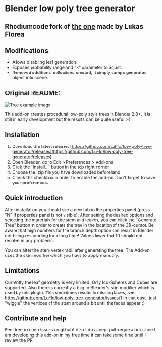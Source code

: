 # Blender low poly tree generator

## **Rhodiumcode fork of [the one](https://github.com/LuFlo/low-poly-tree-generator) made by Lukas Florea**

Modifications:
----

- Allows disabling leaf generation.
- Exposes probability range and "k" parameter to adjust.
- Removed additional collections created, it simply dumps generated object into scene.

Original README:
----

![Tree example image](doc/images/tree_example_with_ui.png)

This add-on creates procedural low-poly style trees in Blender 2.8+. It is still in early
development but the results can be quite useful :-)

## Installation

1. Download the latest release: [https://github.com/LuFlo/low-poly-tree-generator/releases](https://github.com/LuFlo/low-poly-tree-generator/releases)
2. Open Blender, go to Edit > Preferences > Add-ons
3. Click the "Install..." button in the top right corner
4. Choose the .zip file you have downloaded beforehand
5. Check the checkbox in order to enable the add-on. Don't forget to save your preferences.

## Quick introduction

After installation you should see a new tab in the properties panel (press "N" if properties
panel is not visible). After setting the desired options and selecting the materials for the
stem and leaves, you can click the "Generate Tree" button in order to create the tree in the
location of the 3D-cursor. Be aware that high numbers for the branch depth option can result
in Blender not being responding for a long time! Values lower that 10 should not resolve in
any problems.

You can alter the stem vertex radii after generating the tree. The Add-on uses the skin
modifier which you have to apply manually.

## Limitations

Currently the leaf geometry is very limited. Only Ico-Spheres and Cubes are supported. Also
there is currently a bug in Blender's skin modifier which is used by this plugin. This sometimes
results in missing faces, see: https://github.com/LuFlo/low-poly-tree-generator/issues/1
In that case, just "wiggle" the vertices of the stem around a bit until the faces appear :)

## Contribute and help

Feel free to open issues on github! Also I do accept pull-request but since I am developing
this add-on in my free time it can take some time until I review the PR.
